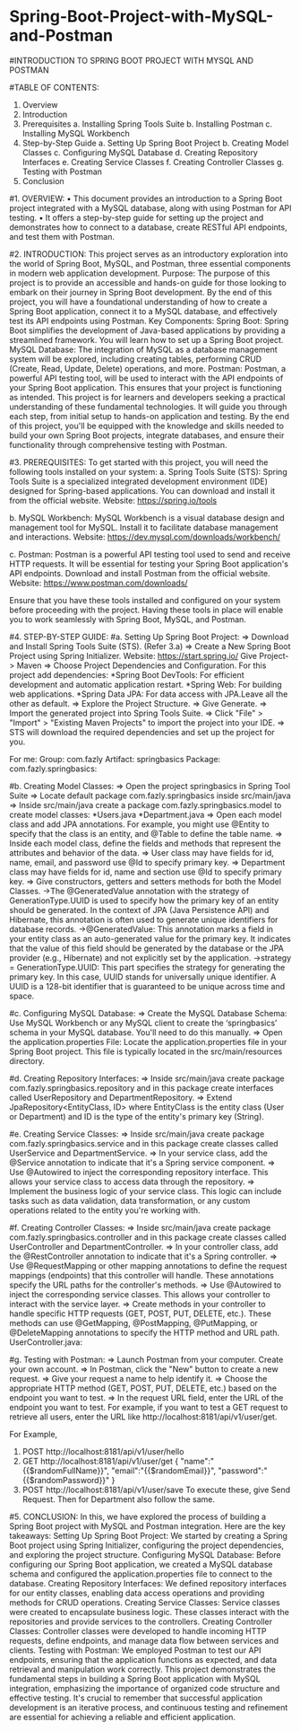 # Spring-Boot-Project-with-MySQL-and-Postman


#INTRODUCTION TO SPRING BOOT PROJECT WITH MYSQL AND POSTMAN


#TABLE OF CONTENTS:
1.	Overview
2.	Introduction
3.	Prerequisites
a.	Installing Spring Tools Suite
b.	Installing Postman
c.	Installing MySQL Workbench
4.	Step-by-Step Guide
a.	Setting Up Spring Boot Project
b.	Creating Model Classes
c.	Configuring MySQL Database
d.	Creating Repository Interfaces
e.	Creating Service Classes
f.	Creating Controller Classes
g.	Testing with Postman
5.	Conclusion


#1. OVERVIEW:
•	This document provides an introduction to a Spring Boot project integrated with a MySQL database, along with using Postman for API testing. 
•	It offers a step-by-step guide for setting up the project and demonstrates how to connect to a database, create RESTful API endpoints, and test them with Postman.
    

#2. INTRODUCTION:
This project serves as an introductory exploration into the world of Spring Boot, MySQL, and Postman, three essential components in modern web application development.
Purpose:
The purpose of this project is to provide an accessible and hands-on guide for those looking to embark on their journey in Spring Boot development. By the end of this project, you will have a foundational understanding of how to create a Spring Boot application, connect it to a MySQL database, and effectively test its API endpoints using Postman.
Key Components:
Spring Boot: Spring Boot simplifies the development of Java-based applications by providing a streamlined framework. You will learn how to set up a Spring Boot project.
MySQL Database: The integration of MySQL as a database management system will be explored, including creating tables, performing CRUD (Create, Read, Update, Delete) operations, and more.
Postman: Postman, a powerful API testing tool, will be used to interact with the API endpoints of your Spring Boot application. This ensures that your project is functioning as intended.
This project is for learners and developers seeking a practical understanding of these fundamental technologies. It will guide you through each step, from initial setup to hands-on application and testing. By the end of this project, you'll be equipped with the knowledge and skills needed to build your own Spring Boot projects, integrate databases, and ensure their functionality through comprehensive testing with Postman.


#3. PREREQUISITES:
To get started with this project, you will need the following tools installed on your system:
a. Spring Tools Suite (STS): Spring Tools Suite is a specialized integrated development environment (IDE) designed for Spring-based applications. You can download and install it from the official website.
		Website: https://spring.io/tools

 
b. MySQL Workbench: MySQL Workbench is a visual database design and management tool for MySQL. Install it to facilitate database management and interactions.
		Website: https://dev.mysql.com/downloads/workbench/
 

c. Postman: Postman is a powerful API testing tool used to send and receive HTTP requests. It will be essential for testing your Spring Boot application's API endpoints. Download and install Postman from the official website.
		Website: https://www.postman.com/downloads/
 

Ensure that you have these tools installed and configured on your system before proceeding with the project. Having these tools in place will enable you to work seamlessly with Spring Boot, MySQL, and Postman.

#4. STEP-BY-STEP GUIDE:
#a. Setting Up Spring Boot Project:
=>	Download and Install Spring Tools Suite (STS). (Refer 3.a)
=>	Create a New Spring Boot Project using Spring Initializer.
		Website: https://start.spring.io/
Give Project-> Maven
=>	Choose Project Dependencies and Configuration.
For this project add dependencies:
	*Spring Boot DevTools: For efficient development and automatic application restart.
	*Spring Web: For building web applications.
	*Spring Data JPA: For data access with JPA.Leave all the other as default.
=>	Explore the Project Structure.
=>	Give Generate.
=>	Import the generated project into Spring Tools Suite.
=>	Click "File" > "Import" > "Existing Maven Projects" to import the project into your IDE.
=>	STS will download the required dependencies and set up the project for you.

For me:
Group: com.fazly
Artifact: springbasics
Package: com.fazly.springbasics:

#b.  Creating Model Classes:
=>	Open the project springbasics in Spring Tool Suite
=>	Locate default package com.fazly.springbasics inside src/main/java
=>	Inside src/main/java create a package com.fazly.springbasics.model to create model classes:
	*Users.java 
	*Department.java
=>	Open each model class and add JPA annotations. For example, you might use @Entity to specify that the class is an entity, and @Table to define the table name.
=>	Inside each model class, define the fields and methods that represent the attributes and behavior of the data. 
=>	User class may have fields for id, name, email, and password use @Id to specify primary key.
=>	Department class may have fields for id, name and section use @Id to specify primary key.
=>	Give constructors, getters and setters methods for both the Model Classes. 
	->The @GeneratedValue annotation with the strategy of GenerationType.UUID is used to specify how the primary key of an entity should be generated. In the context of JPA (Java Persistence API) and Hibernate, this annotation is often used to generate unique identifiers for database records.
	->@GeneratedValue: This annotation marks a field in your entity class as an auto-generated value for the primary key. It indicates that the value of this field should be generated by the database or the JPA provider (e.g., Hibernate) and not explicitly set by the application.
	->strategy = GenerationType.UUID: This part specifies the strategy for generating the primary key. In this case, UUID stands for universally unique identifier. A UUID is a 128-bit identifier that is guaranteed to be unique across time and space.

#c. Configuring MySQL Database:
=>	Create the MySQL Database Schema: Use MySQL Workbench or any MySQL client to create the ‘springbasics’ schema in your MySQL database. You'll need to do this manually.
=>	Open the application.properties File: Locate the application.properties file in your Spring Boot project. This file is typically located in the src/main/resources directory.

#d. Creating Repository Interfaces:
=>	Inside src/main/java create package com.fazly.springbasics.repository and in this package create interfaces called UserRepository and DepartmentRepository.
=>	Extend JpaRepository<EntityClass, ID> where EntityClass is the entity class (User or Department) and ID is the type of the entity's primary key (String).

#e. Creating Service Classes:
=>	Inside src/main/java create package com.fazly.springbasics.service and in this package create classes called UserService and DepartmentService.
=>	In your service class, add the @Service annotation to indicate that it's a Spring service component.
=>	Use @Autowired to inject the corresponding repository interface. This allows your service class to access data through the repository.
=>	Implement the business logic of your service class. This logic can include tasks such as data validation, data transformation, or any custom operations related to the entity you're working with.

#f. Creating Controller Classes:
=>	Inside src/main/java create package com.fazly.springbasics.controller and in this package create classes called UserController and DepartmentController.
=>	In your controller class, add the @RestController annotation to indicate that it's a Spring controller.
=>	Use @RequestMapping or other mapping annotations to define the request mappings (endpoints) that this controller will handle. These annotations specify the URL paths for the controller's methods.
=>	Use @Autowired to inject the corresponding service classes. This allows your controller to interact with the service layer.
=>	Create methods in your controller to handle specific HTTP requests (GET, POST, PUT, DELETE, etc.). These methods can use @GetMapping, @PostMapping, @PutMapping, or @DeleteMapping annotations to specify the HTTP method and URL path.
UserController.java:

#g. Testing with Postman:
=>	Launch Postman from your computer. Create your own account.
=>	In Postman, click the "New" button to create a new request.
=>	Give your request a name to help identify it.
=>	Choose the appropriate HTTP method (GET, POST, PUT, DELETE, etc.) based on the endpoint you want to test.
=>	In the request URL field, enter the URL of the endpoint you want to test. For example, if you want to test a GET request to retrieve all users, enter the URL like http://localhost:8181/api/v1/user/get.

For Example,
1.	POST	http://localhost:8181/api/v1/user/hello
2.	GET	http://localhost:8181/api/v1/user/get
{
   	 "name":"{{$randomFullName}}",
 "email":"{{$randomEmail}}",
 "password":"{{$randomPassword}}"
    }
3.	POST	http://localhost:8181/api/v1/user/save
To execute these, give Send Request.
Then for Department also follow the same.
    

#5. CONCLUSION:
	In this, we have explored the process of building a Spring Boot project with MySQL and Postman integration. Here are the key takeaways:
Setting Up Spring Boot Project: We started by creating a Spring Boot project using Spring Initializer, configuring the project dependencies, and exploring the project structure.
Configuring MySQL Database: Before configuring our Spring Boot application, we created a MySQL database schema and configured the application.properties file to connect to the database.
Creating Repository Interfaces: We defined repository interfaces for our entity classes, enabling data access operations and providing methods for CRUD operations.
Creating Service Classes: Service classes were created to encapsulate business logic. These classes interact with the repositories and provide services to the controllers.
Creating Controller Classes: Controller classes were developed to handle incoming HTTP requests, define endpoints, and manage data flow between services and clients.
Testing with Postman: We employed Postman to test our API endpoints, ensuring that the application functions as expected, and data retrieval and manipulation work correctly.
	This project demonstrates the fundamental steps in building a Spring Boot application with MySQL integration, emphasizing the importance of organized code structure and effective testing. It's crucial to remember that successful application development is an iterative process, and continuous testing and refinement are essential for achieving a reliable and efficient application.
